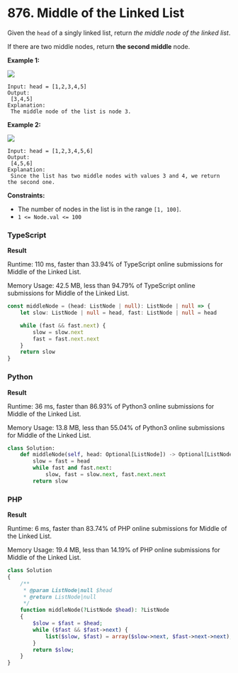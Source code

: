 # 876. Middle of the Linked List

Given the `head` of a singly linked list, return _the middle node of the linked list_.

If there are two middle nodes, return **the second middle** node.

**Example 1:**

![](https://assets.leetcode.com/uploads/2021/07/23/lc-midlist1.jpg)

```
Input: head = [1,2,3,4,5]
Output:
 [3,4,5]
Explanation:
 The middle node of the list is node 3.
```

**Example 2:**

![](https://assets.leetcode.com/uploads/2021/07/23/lc-midlist2.jpg)

```
Input: head = [1,2,3,4,5,6]
Output:
 [4,5,6]
Explanation:
 Since the list has two middle nodes with values 3 and 4, we return the second one.
```

**Constraints:**

* The number of nodes in the list is in the range `[1, 100]`.
* `1 <= Node.val <= 100`

### TypeScript

**Result**

Runtime: 110 ms, faster than 33.94% of TypeScript online submissions for Middle of the Linked List.

Memory Usage: 42.5 MB, less than 94.79% of TypeScript online submissions for Middle of the Linked List.

```typescript
const middleNode = (head: ListNode | null): ListNode | null => {
    let slow: ListNode | null = head, fast: ListNode | null = head

    while (fast && fast.next) {
        slow = slow.next
        fast = fast.next.next
    }
    return slow
}
```

### Python

**Result**

Runtime: 36 ms, faster than 86.93% of Python3 online submissions for Middle of the Linked List.&#x20;

Memory Usage: 13.8 MB, less than 55.04% of Python3 online submissions for Middle of the Linked List.

```python
class Solution:
    def middleNode(self, head: Optional[ListNode]) -> Optional[ListNode]:
        slow = fast = head
        while fast and fast.next:
            slow, fast = slow.next, fast.next.next
        return slow
```

### PHP

**Result**

Runtime: 6 ms, faster than 83.74% of PHP online submissions for Middle of the Linked List.

Memory Usage: 19.4 MB, less than 14.19% of PHP online submissions for Middle of the Linked List.

```php
class Solution
{
    /**
     * @param ListNode|null $head
     * @return ListNode|null
     */
    function middleNode(?ListNode $head): ?ListNode
    {
        $slow = $fast = $head;
        while ($fast && $fast->next) {
            list($slow, $fast) = array($slow->next, $fast->next->next);
        }
        return $slow;
    }
}
```

